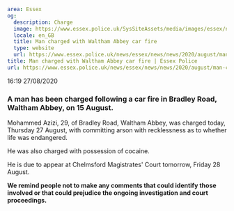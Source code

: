 ```yaml
area: Essex
og:
  description: Charge
  image: https://www.essex.police.uk/SysSiteAssets/media/images/essex/news/library-images/600/charge-600.jpg?crop=(0,27,600,343)&amp;w=600&amp;h=300&amp;scale=both
  locale: en_GB
  title: Man charged with Waltham Abbey car fire
  type: website
  url: https://www.essex.police.uk/news/essex/news/news/2020/august/man-charged-with-waltham-abbey-car-fire/
title: Man charged with Waltham Abbey car fire | Essex Police
url: https://www.essex.police.uk/news/essex/news/news/2020/august/man-charged-with-waltham-abbey-car-fire/
```

16:19 27/08/2020

### A man has been charged following a car fire in Bradley Road, Waltham Abbey, on 15 August.

Mohammed Azizi, 29, of Bradley Road, Waltham Abbey, was charged today, Thursday 27 August, with committing arson with recklessness as to whether life was endangered.

He was also charged with possession of cocaine.

He is due to appear at Chelmsford Magistrates' Court tomorrow, Friday 28 August.

**We remind people not to make any comments that could identify those involved or that could prejudice the ongoing investigation and court proceedings.**
